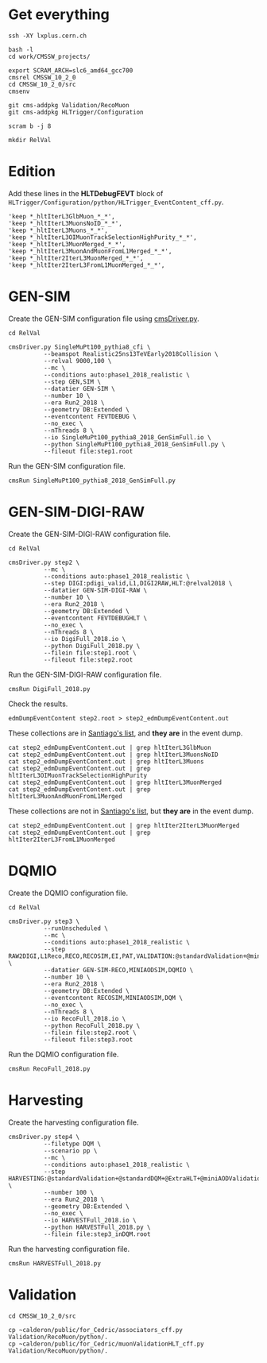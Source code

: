 # Get everything

    ssh -XY lxplus.cern.ch

    bash -l
    cd work/CMSSW_projects/

    export SCRAM_ARCH=slc6_amd64_gcc700
    cmsrel CMSSW_10_2_0
    cd CMSSW_10_2_0/src
    cmsenv

    git cms-addpkg Validation/RecoMuon
    git cms-addpkg HLTrigger/Configuration

    scram b -j 8

    mkdir RelVal


# Edition

Add these lines in the **HLTDebugFEVT** block of `HLTrigger/Configuration/python/HLTrigger_EventContent_cff.py`.

    'keep *_hltIterL3GlbMuon_*_*',
    'keep *_hltIterL3MuonsNoID_*_*',
    'keep *_hltIterL3Muons_*_*',
    'keep *_hltIterL3OIMuonTrackSelectionHighPurity_*_*',
    'keep *_hltIterL3MuonMerged_*_*',
    'keep *_hltIterL3MuonAndMuonFromL1Merged_*_*',
    'keep *_hltIter2IterL3MuonMerged_*_*',
    'keep *_hltIter2IterL3FromL1MuonMerged_*_*',


# GEN-SIM

Create the GEN-SIM configuration file using [cmsDriver.py](https://twiki.cern.ch/twiki/bin/view/CMSPublic/SWGuideCmsDriver).

    cd RelVal

    cmsDriver.py SingleMuPt100_pythia8_cfi \
              --beamspot Realistic25ns13TeVEarly2018Collision \
              --relval 9000,100 \
              --mc \
              --conditions auto:phase1_2018_realistic \
              --step GEN,SIM \
              --datatier GEN-SIM \
              --number 10 \
              --era Run2_2018 \
              --geometry DB:Extended \
              --eventcontent FEVTDEBUG \
              --no_exec \
              --nThreads 8 \
              --io SingleMuPt100_pythia8_2018_GenSimFull.io \
              --python SingleMuPt100_pythia8_2018_GenSimFull.py \
              --fileout file:step1.root

Run the GEN-SIM configuration file.

    cmsRun SingleMuPt100_pythia8_2018_GenSimFull.py


# GEN-SIM-DIGI-RAW

Create the GEN-SIM-DIGI-RAW configuration file.

    cd RelVal

    cmsDriver.py step2 \
              --mc \
              --conditions auto:phase1_2018_realistic \
              --step DIGI:pdigi_valid,L1,DIGI2RAW,HLT:@relval2018 \
              --datatier GEN-SIM-DIGI-RAW \
              --number 10 \
              --era Run2_2018 \
              --geometry DB:Extended \
              --eventcontent FEVTDEBUGHLT \
              --no_exec \
              --nThreads 8 \
              --io DigiFull_2018.io \
              --python DigiFull_2018.py \
              --filein file:step1.root \
              --fileout file:step2.root

Run the GEN-SIM-DIGI-RAW configuration file.

    cmsRun DigiFull_2018.py

Check the results.

    edmDumpEventContent step2.root > step2_edmDumpEventContent.out

These collections are in [Santiago's list](https://its.cern.ch/jira/browse/CMSMUONS-169), and **they are** in the event dump.

    cat step2_edmDumpEventContent.out | grep hltIterL3GlbMuon
    cat step2_edmDumpEventContent.out | grep hltIterL3MuonsNoID
    cat step2_edmDumpEventContent.out | grep hltIterL3Muons
    cat step2_edmDumpEventContent.out | grep hltIterL3OIMuonTrackSelectionHighPurity
    cat step2_edmDumpEventContent.out | grep hltIterL3MuonMerged
    cat step2_edmDumpEventContent.out | grep hltIterL3MuonAndMuonFromL1Merged

These collections are not in [Santiago's list](https://its.cern.ch/jira/browse/CMSMUONS-169), but **they are** in the event dump.

    cat step2_edmDumpEventContent.out | grep hltIter2IterL3MuonMerged
    cat step2_edmDumpEventContent.out | grep hltIter2IterL3FromL1MuonMerged


# DQMIO

Create the DQMIO configuration file.

    cd RelVal

    cmsDriver.py step3 \
              --runUnscheduled \
              --mc \
              --conditions auto:phase1_2018_realistic \
              --step RAW2DIGI,L1Reco,RECO,RECOSIM,EI,PAT,VALIDATION:@standardValidation+@miniAODValidation,DQM:@standardDQM+@ExtraHLT+@miniAODDQM \
              --datatier GEN-SIM-RECO,MINIAODSIM,DQMIO \
              --number 10 \
              --era Run2_2018 \
              --geometry DB:Extended \
              --eventcontent RECOSIM,MINIAODSIM,DQM \
              --no_exec \
              --nThreads 8 \
              --io RecoFull_2018.io \
              --python RecoFull_2018.py \
              --filein file:step2.root \
              --fileout file:step3.root

Run the DQMIO configuration file.

    cmsRun RecoFull_2018.py


# Harvesting

Create the harvesting configuration file.

    cmsDriver.py step4 \
              --filetype DQM \
              --scenario pp \
              --mc \
              --conditions auto:phase1_2018_realistic \
              --step HARVESTING:@standardValidation+@standardDQM+@ExtraHLT+@miniAODValidation+@miniAODDQM \
              --number 100 \
              --era Run2_2018 \
              --geometry DB:Extended \
              --no_exec \
              --io HARVESTFull_2018.io \
              --python HARVESTFull_2018.py \
              --filein file:step3_inDQM.root

Run the harvesting configuration file.

    cmsRun HARVESTFull_2018.py


# Validation

    cd CMSSW_10_2_0/src

    cp ~calderon/public/for_Cedric/associators_cff.py       Validation/RecoMuon/python/.
    cp ~calderon/public/for_Cedric/muonValidationHLT_cff.py Validation/RecoMuon/python/.

